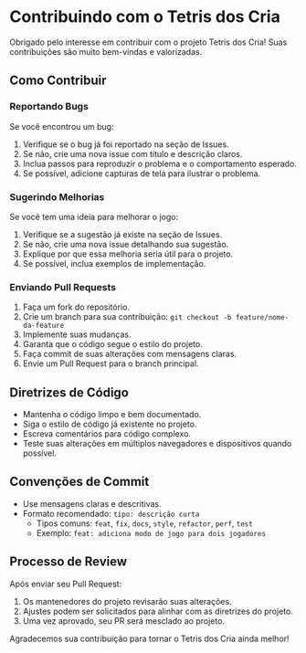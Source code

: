 # Contribuindo com o Tetris dos Cria

Obrigado pelo interesse em contribuir com o projeto Tetris dos Cria! Suas contribuições são muito bem-vindas e valorizadas.

## Como Contribuir

### Reportando Bugs

Se você encontrou um bug:

1. Verifique se o bug já foi reportado na seção de Issues.
2. Se não, crie uma nova issue com título e descrição claros.
3. Inclua passos para reproduzir o problema e o comportamento esperado.
4. Se possível, adicione capturas de tela para ilustrar o problema.

### Sugerindo Melhorias

Se você tem uma ideia para melhorar o jogo:

1. Verifique se a sugestão já existe na seção de Issues.
2. Se não, crie uma nova issue detalhando sua sugestão.
3. Explique por que essa melhoria seria útil para o projeto.
4. Se possível, inclua exemplos de implementação.

### Enviando Pull Requests

1. Faça um fork do repositório.
2. Crie um branch para sua contribuição: `git checkout -b feature/nome-da-feature`
3. Implemente suas mudanças.
4. Garanta que o código segue o estilo do projeto.
5. Faça commit de suas alterações com mensagens claras.
6. Envie um Pull Request para o branch principal.

## Diretrizes de Código

- Mantenha o código limpo e bem documentado.
- Siga o estilo de código já existente no projeto.
- Escreva comentários para código complexo.
- Teste suas alterações em múltiplos navegadores e dispositivos quando possível.

## Convenções de Commit

- Use mensagens claras e descritivas.
- Formato recomendado: `tipo: descrição curta`
  - Tipos comuns: `feat`, `fix`, `docs`, `style`, `refactor`, `perf`, `test`
  - Exemplo: `feat: adiciona modo de jogo para dois jogadores`

## Processo de Review

Após enviar seu Pull Request:

1. Os mantenedores do projeto revisarão suas alterações.
2. Ajustes podem ser solicitados para alinhar com as diretrizes do projeto.
3. Uma vez aprovado, seu PR será mesclado ao projeto.

Agradecemos sua contribuição para tornar o Tetris dos Cria ainda melhor!